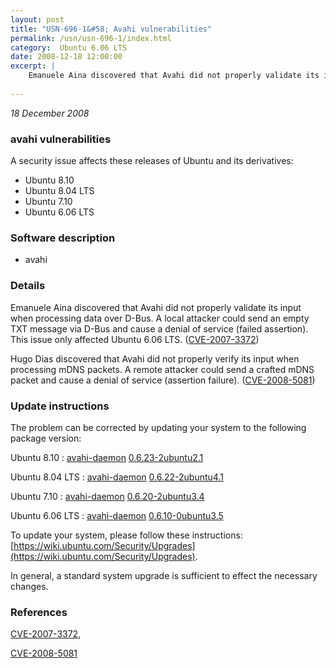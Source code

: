 ```yaml
---
layout: post
title: "USN-696-1&#58; Avahi vulnerabilities"
permalink: /usn/usn-696-1/index.html
category:  Ubuntu 6.06 LTS
date: 2008-12-18 12:00:00
excerpt: |
    Emanuele Aina discovered that Avahi did not properly validate its input when processing data over D-Bus. A local attacker could send an empty TXT message via D-Bus and cause a denial of service (failed assertion). This issue only affected Ubuntu 6.06 LTS. ([CVE-2007-3372](http://people.ubuntu.com/~ubuntu-security/cve/CVE-2007-3372))
    
--- 
```

 
 

*18 December 2008*

### avahi vulnerabilities

A security issue affects these releases of Ubuntu and its derivatives:

* Ubuntu 8.10
* Ubuntu 8.04 LTS
* Ubuntu 7.10
* Ubuntu 6.06 LTS

### Software description

* avahi 

### Details

Emanuele Aina discovered that Avahi did not properly validate its input when processing data over D-Bus. A local attacker could send an empty TXT message via D-Bus and cause a denial of service (failed assertion). This issue only affected Ubuntu 6.06 LTS. ([CVE-2007-3372](http://people.ubuntu.com/~ubuntu-security/cve/CVE-2007-3372))

Hugo Dias discovered that Avahi did not properly verify its input when processing mDNS packets. A remote attacker could send a crafted mDNS packet and cause a denial of service (assertion failure). ([CVE-2008-5081](http://people.ubuntu.com/~ubuntu-security/cve/CVE-2008-5081)) 

### Update instructions

The problem can be corrected by updating your system to the following package version:

Ubuntu 8.10
 : [avahi-daemon](https://launchpad.net/ubuntu/+source/avahi) <span> [0.6.23-2ubuntu2.1](https://launchpad.net/ubuntu/+source/avahi/0.6.23-2ubuntu2.1) </span> 

Ubuntu 8.04 LTS
 : [avahi-daemon](https://launchpad.net/ubuntu/+source/avahi) <span> [0.6.22-2ubuntu4.1](https://launchpad.net/ubuntu/+source/avahi/0.6.22-2ubuntu4.1) </span> 

Ubuntu 7.10
 : [avahi-daemon](https://launchpad.net/ubuntu/+source/avahi) <span> [0.6.20-2ubuntu3.4](https://launchpad.net/ubuntu/+source/avahi/0.6.20-2ubuntu3.4) </span> 

Ubuntu 6.06 LTS
 : [avahi-daemon](https://launchpad.net/ubuntu/+source/avahi) <span> [0.6.10-0ubuntu3.5](https://launchpad.net/ubuntu/+source/avahi/0.6.10-0ubuntu3.5) </span> 

To update your system, please follow these instructions: [https://wiki.ubuntu.com/Security/Upgrades](https://wiki.ubuntu.com/Security/Upgrades).

In general, a standard system upgrade is sufficient to effect the necessary changes. 

### References

 
 [CVE-2007-3372](http://people.ubuntu.com/~ubuntu-security/cve/CVE-2007-3372), 

 [CVE-2008-5081](http://people.ubuntu.com/~ubuntu-security/cve/CVE-2008-5081)
 

